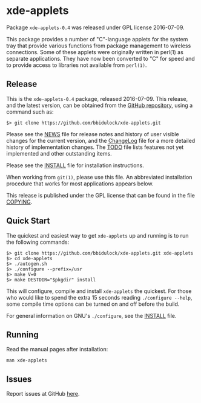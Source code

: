 [xde-applets -- read me first file.  2016-07-09]: #

xde-applets
===========

Package `xde-applets-0.4` was released under GPL license 2016-07-09.

This package provides a number of "C"-language applets for the system
tray that provide various functions from package management to wireless
connections.  Some of these applets were originally written in perl(1)
as separate applications.  They have now been converted to "C" for speed
and to provide access to libraries not available from `perl(1)`.


Release
-------

This is the `xde-applets-0.4` package, released 2016-07-09.  This release,
and the latest version, can be obtained from the [GitHub repository][1],
using a command such as:

    $> git clone https://github.com/bbidulock/xde-applets.git

Please see the [NEWS][2] file for release notes and history of user visible
changes for the current version, and the [ChangeLog][3] file for a more
detailed history of implementation changes.  The [TODO][4] file lists
features not yet implemented and other outstanding items.

Please see the [INSTALL][5] file for installation instructions.

When working from `git(1)`, please use this file.  An abbreviated
installation procedure that works for most applications appears below.

This release is published under the GPL license that can be found in
the file [COPYING][6].


Quick Start
-----------

The quickest and easiest way to get `xde-applets` up and running is to
run the following commands:

    $> git clone https://github.com/bbidulock/xde-applets.git xde-applets
    $> cd xde-applets
    $> ./autogen.sh
    $> ./configure --prefix=/usr
    $> make V=0
    $> make DESTDIR="$pkgdir" install

This will configure, compile and install `xde-applets` the quickest.  For
those who would like to spend the extra 15 seconds reading `./configure
--help`, some compile time options can be turned on and off before the
build.

For general information on GNU's `./configure`, see the [INSTALL][5] file.


Running
-------

Read the manual pages after installation:

    man xde-applets


Issues
------

Report issues at GitHub [here][7].



[1]: https://github.com/bbidulock/xde-applets
[2]: NEWS
[3]: ChangeLog
[4]: TODO
[5]: INSTALL
[6]: COPYING
[7]: https://github.com/bbidulock/xde-applets/issues

[ vim: set ft=markdown sw=4 tw=80 nocin nosi fo+=tcqlorn: ]: #
